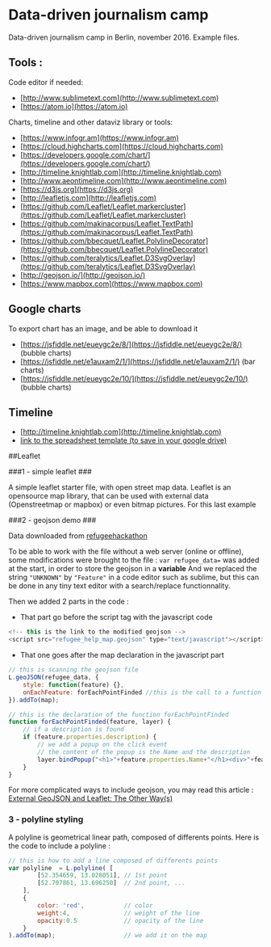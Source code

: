 # Data-driven journalism camp
Data-driven journalism camp in Berlin, november 2016. Example files.

## Tools : ##

Code editor if needed:

- [http://www.sublimetext.com](http://www.sublimetext.com)
- [https://atom.io](https://atom.io)

Charts, timeline and other dataviz library or tools:

- [https://www.infogr.am](https://www.infogr.am)
- [https://cloud.highcharts.com](https://cloud.highcharts.com)
- [https://developers.google.com/chart/](https://developers.google.com/chart/)
- [http://timeline.knightlab.com](http://timeline.knightlab.com)
- [http://www.aeontimeline.com](http://www.aeontimeline.com)
- [https://d3js.org](https://d3js.org)
- [http://leafletjs.com](http://leafletjs.com)
- [https://github.com/Leaflet/Leaflet.markercluster](https://github.com/Leaflet/Leaflet.markercluster)
- [https://github.com/makinacorpus/Leaflet.TextPath](https://github.com/makinacorpus/Leaflet.TextPath)
- [https://github.com/bbecquet/Leaflet.PolylineDecorator](https://github.com/bbecquet/Leaflet.PolylineDecorator)
- [https://github.com/teralytics/Leaflet.D3SvgOverlay](https://github.com/teralytics/Leaflet.D3SvgOverlay)
- [http://geojson.io/](http://geojson.io/)
- [https://www.mapbox.com](https://www.mapbox.com)

## Google charts ##

To export chart has an image, and be able to download it

- [https://jsfiddle.net/eueygc2e/8/](https://jsfiddle.net/eueygc2e/8/) (bubble charts)
- [https://jsfiddle.net/e1auxam2/1/](https://jsfiddle.net/e1auxam2/1/) (bar charts) 
- [https://jsfiddle.net/eueygc2e/10/](https://jsfiddle.net/eueygc2e/10/) (bubble charts)

## Timeline ##

- [http://timeline.knightlab.com](http://timeline.knightlab.com)
- [link to the spreadsheet template (to save in your google drive)](https://drive.google.com/previewtemplate?id=1pHBvXN7nmGkiG8uQSUB82eNlnL8xHu6kydzH_-eguHQ&mode=public)

##Leaflet

###1 - simple leaflet ###

A simple leaflet starter file, with open street map data. Leaflet is an opensource map library, that can be used with external data (Openstreetmap or mapbox) or even bitmap pictures. For this last example 

###2 - geojson demo ###

Data downloaded from [refugeehackathon](https://github.com/refugeehackathon/refugeetransit-android/blob/master/testdata/refugee-help-map.geojson)

To be able to work with the file without a web server (online or offline), some modifications were brought to the file :
`var refugee_data=` was added at the start, in order to store the geojson in a __variable__
And we replaced the string `"UNKNOWN"` by `"Feature"` in a code editor such as sublime, but this can be done in any tiny text editor with a search/replace functionnality.

Then we added 2 parts in the code :

- That part go before the script tag with the javascript code

```javascript
<!-- this is the link to the modified geojson -->
<script src="refugee_help_map.geojson" type="text/javascript"></script>
```

- That one goes after the map declaration in the javascript part

```javascript
// this is scanning the geojson file
L.geoJSON(refugee_data, {
	style: function(feature) {},
	onEachFeature: forEachPointFinded //this is the call to a function for each point
}).addTo(map);

// this is the declaration of the function forEachPointFinded
function forEachPointFinded(feature, layer) {
	// if a description is found
	if (feature.properties.description) {
		// we add a popup on the click event
		// the content of the popup is the Name and the description
		layer.bindPopup("<h1>"+feature.properties.Name+"</h1><div>"+feature.properties.description+"</div>");
	}
}
```

For more complicated ways to include geojson, you may read this article :
[External GeoJSON and Leaflet: The Other Way(s)](http://lyzidiamond.com/posts/external-geojson-and-leaflet-the-other-way)

### 3 - polyline styling ###

A polyline is geometrical linear path, composed of differents points. Here is the code to include a polyline :

```javascript
// this is how to add a line composed of differents points
var polyline  = L.polyline( [
		[52.354659, 13.028051], // 1st point
		[52.707861, 13.696250]	// 2nd point, ...
	],
	{
		color: 'red', 			// color
		weight:4,				// weight of the line
		opacity:0.5				// opacity of the line
	}
).addTo(map);					// we add it on the map
```
